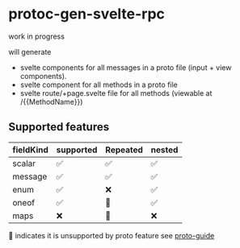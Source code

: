 # protoc-gen-svelte-rpc


work in progress

will generate 

- svelte components for all messages in a proto file (input + view components).
- svelte component for all methods in a proto file
- svelte route/+page.svelte file for all methods (viewable at /{{MethodName}})

## Supported features

| fieldKind | supported          | Repeated           | nested             |
| --------- | ------------------ | ------------------ | ------------------ |
| scalar    | :white_check_mark: | :white_check_mark: | :white_check_mark: |
| message   | :white_check_mark: | :white_check_mark: | :white_check_mark: |
| enum      | :white_check_mark: | :x:                | :white_check_mark: |
| oneof     | :white_check_mark: | :moyai:            | :white_check_mark: |
| maps      | :x:                | :moyai:            | :x:                |


:moyai: indicates it is unsupported by proto feature see [proto-guide](https://protobuf.dev/programming-guides/proto3/)

